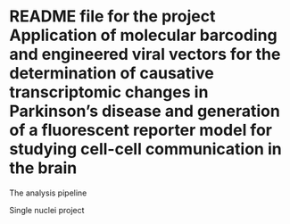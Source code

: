 # README file for the project Application of molecular barcoding and engineered viral vectors for the determination of causative transcriptomic changes in Parkinson’s disease and generation of a fluorescent reporter model for studying cell-cell communication in the brain

The analysis pipeline 

Single nuclei project


